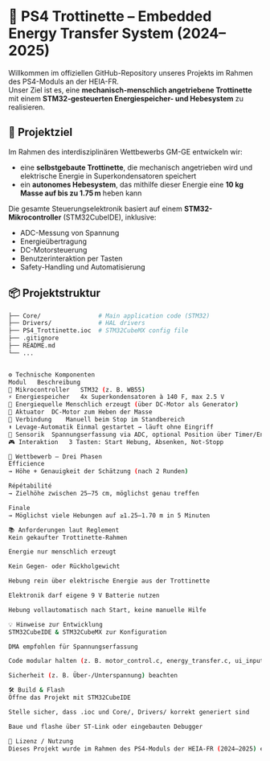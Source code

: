 # 🛴 PS4 Trottinette – Embedded Energy Transfer System (2024–2025)

Willkommen im offiziellen GitHub-Repository unseres Projekts im Rahmen des PS4-Moduls an der HEIA-FR.  
Unser Ziel ist es, eine **mechanisch-menschlich angetriebene Trottinette** mit einem **STM32-gesteuerten Energiespeicher- und Hebesystem** zu realisieren.

## 🔧 Projektziel

Im Rahmen des interdisziplinären Wettbewerbs GM-GE entwickeln wir:
- eine **selbstgebaute Trottinette**, die mechanisch angetrieben wird und elektrische Energie in Superkondensatoren speichert
- ein **autonomes Hebesystem**, das mithilfe dieser Energie eine **10 kg Masse auf bis zu 1.75 m** heben kann

Die gesamte Steuerungselektronik basiert auf einem **STM32-Mikrocontroller** (STM32CubeIDE), inklusive:
- ADC-Messung von Spannung
- Energieübertragung
- DC-Motorsteuerung
- Benutzerinteraktion per Tasten
- Safety-Handling und Automatisierung

## 📦 Projektstruktur

```bash
├── Core/                # Main application code (STM32)
├── Drivers/             # HAL drivers
├── PS4_Trottinette.ioc  # STM32CubeMX config file
├── .gitignore
├── README.md
└── ...


⚙️ Technische Komponenten
Modul	Beschreibung
🧠 Mikrocontroller	STM32 (z. B. WB55)
⚡ Energiespeicher	4x Superkondensatoren à 140 F, max 2.5 V
🔋 Energiequelle	Menschlich erzeugt (über DC-Motor als Generator)
🎯 Aktuator	DC-Motor zum Heben der Masse
🔌 Verbindung	Manuell beim Stop im Standbereich
⬆️ Levage-Automatik	Einmal gestartet → läuft ohne Eingriff
📏 Sensorik	Spannungserfassung via ADC, optional Position über Timer/Encoder
🎮 Interaktion	3 Tasten: Start Hebung, Absenken, Not-Stopp

🚀 Wettbewerb – Drei Phasen
Efficience
→ Höhe + Genauigkeit der Schätzung (nach 2 Runden)

Répétabilité
→ Zielhöhe zwischen 25–75 cm, möglichst genau treffen

Finale
→ Möglichst viele Hebungen auf ≥1.25–1.70 m in 5 Minuten

📚 Anforderungen laut Reglement
Kein gekaufter Trottinette-Rahmen

Energie nur menschlich erzeugt

Kein Gegen- oder Rückholgewicht

Hebung rein über elektrische Energie aus der Trottinette

Elektronik darf eigene 9 V Batterie nutzen

Hebung vollautomatisch nach Start, keine manuelle Hilfe

💡 Hinweise zur Entwicklung
STM32CubeIDE & STM32CubeMX zur Konfiguration

DMA empfohlen für Spannungserfassung

Code modular halten (z. B. motor_control.c, energy_transfer.c, ui_input.c)

Sicherheit (z. B. Über-/Unterspannung) beachten

🛠️ Build & Flash
Öffne das Projekt mit STM32CubeIDE

Stelle sicher, dass .ioc und Core/, Drivers/ korrekt generiert sind

Baue und flashe über ST-Link oder eingebauten Debugger

📄 Lizenz / Nutzung
Dieses Projekt wurde im Rahmen des PS4-Moduls der HEIA-FR (2024–2025) erstellt und dient ausschließlich der akademischen Arbeit und Bewertung.
